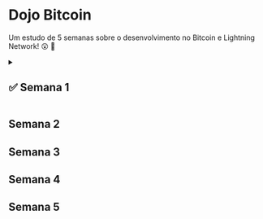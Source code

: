 # Dojo Bitcoin

Um estudo de 5 semanas sobre o desenvolvimento no Bitcoin e Lightning Network! 😲 🚀

<details><summary> <h2>✅ Semana 1 </h2></summary>

**✍️ Aula**

- Subir nó Bitcoin (testnet) local.
- Interagir com o nó Bitcoin usando RPC e CLI.
- Estrutura de blocos e transações no Bitcoin.

**🤺 Desafio**

- Subir nó Bitcoin (testnet) em um serviço de cloud (ex.: AWS, DigitalOcean).
- Criar um Explorer que conecte ao nó Bitcoin, com as seguintes funcionalidades:
  - Buscar um bloco pelo número.
  - Buscar uma transação pelo hash.
  - Exibir o saldo de uma carteira com base no endereço.
- Documentar e compartilhar a trajetória no LinkedIn ou Twitter.
- 
</details>  



## Semana 2
## Semana 3
## Semana 4
## Semana 5
